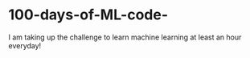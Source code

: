# 100-days-of-ML-code-
 I am taking up the challenge to learn machine learning at least an hour everyday!
